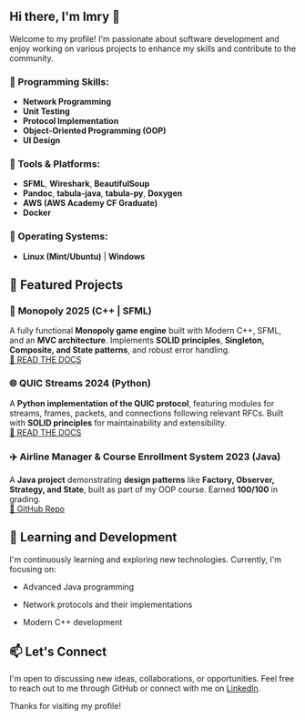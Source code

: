 ## Hi there, I'm Imry 👋

Welcome to my profile!
I'm passionate about software development and enjoy working on various projects to enhance my skills and contribute to the community.

### 🔹 Programming Skills:
- **Network Programming**
- **Unit Testing**
- **Protocol Implementation**
- **Object-Oriented Programming (OOP)**
- **UI Design**

### 🔹 Tools & Platforms:
- **SFML**, **Wireshark**, **BeautifulSoup**
- **Pandoc**, **tabula-java**, **tabula-py**, **Doxygen**
- **AWS (AWS Academy CF Graduate)**
- **Docker**

### 🔹 Operating Systems:
- **Linux (Mint/Ubuntu)** | **Windows**
  
## 🔭 Featured Projects
### 🎲 **Monopoly 2025** (C++ | SFML)  
A fully functional **Monopoly game engine** built with Modern C++, SFML, and an **MVC architecture**. Implements **SOLID principles**, **Singleton, Composite, and State patterns**, and robust error handling.  
[🔗 READ THE DOCS](https://imrum.github.io/cpponopoly/html/)

### 🌐 **QUIC Streams 2024** (Python)  
A **Python implementation of the QUIC protocol**, featuring modules for streams, frames, packets, and connections following relevant RFCs. Built with **SOLID principles** for maintainability and extensibility.  
[🔗 READ THE DOCS](https://imrum.github.io/auquic/html/)

### ✈️ **Airline Manager & Course Enrollment System 2023** (Java)  
A **Java project** demonstrating **design patterns** like **Factory, Observer, Strategy, and State**, built as part of my OOP course. Earned **100/100** in grading.  
[🔗 GitHub Repo](https://github.com/iMRUM/OOP-Sem1-2023-4-AU)


## 🌱 Learning and Development

I'm continuously learning and exploring new technologies. Currently, I'm focusing on:

- Advanced Java programming

- Network protocols and their implementations

- Modern C++ development

## 📫 Let's Connect

I'm open to discussing new ideas, collaborations, or opportunities.
Feel free to reach out to me through GitHub or connect with me on [LinkedIn](https://www.linkedin.com/in/imry). 

Thanks for visiting my profile!

<!--
**iMRUM/iMRUM** is a ✨ _special_ ✨ repository because its `README.md` (this file) appears on your GitHub profile.

Here are some ideas to get you started:

- 🔭 I’m currently working on ...
- 🌱 I’m currently learning ...
- 👯 I’m looking to collaborate on ...
- 🤔 I’m looking for help with ...
- 💬 Ask me about ...
- 📫 How to reach me: ...
- 😄 Pronouns: ...
- ⚡ Fun fact: ...
-->
